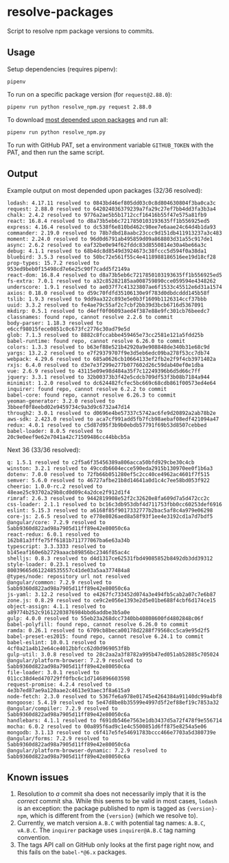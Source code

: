 # resolve-packages

Script to resolve npm package versions to commits.

## Usage

Setup dependencies (requires pipenv):

```
pipenv
```

To run on a specific package version (for `request@2.88.0`):

```
pipenv run python resolve_npm.py request 2.88.0
```

To download [most depended upon packages](https://www.npmjs.com/browse/depended) and run all:

```
pipenv run python resolve_npm.py
```

To run with GitHub PAT, set a environment variable `GITHUB_TOKEN` with the PAT, and then run the same script.

## Output

Example output on most depended upon packages (32/36 resolved):

```
lodash: 4.17.11 resolved to 0843bd46ef805dd03c0c8d804630804f3ba0ca3c
request: 2.88.0 resolved to 642024036379239a7fa29c27ef7bb4dd3fa3b3a4
chalk: 2.4.2 resolved to 9776a2ae5b5b1712ccf16416b55f47e575a81fb9
react: 16.8.4 resolved to d8a73b5eb6c7217850103193635ff1b556925ed5
express: 4.16.4 resolved to dc538f6e810bd462c98ee7e6aae24c64d4b1da93
commander: 2.19.0 resolved to 78b7dbd18aabc23ccc9d151db411913237a3c483
moment: 2.24.0 resolved to 96d0d6791ab495859d09a868803d31a55c917de1
async: 2.6.2 resolved to eaf32be0e94f62fddc83d8550814e30a4be66a3c
debug: 4.1.1 resolved to 68b4dc8d8549d3924673c38fccc5d594f0a38da1
bluebird: 3.5.3 resolved to 50bc72e561f55c4e4118988186516ee19d18cf28
prop-types: 15.7.2 resolved to 953ed9beb0f15498cd7e6e25c90f7cadd5f2149a
react-dom: 16.8.4 resolved to d8a73b5eb6c7217850103193635ff1b556925ed5
fs-extra: 7.0.1 resolved to a32c85282185aa008759890cce059594e4348262
underscore: 1.9.1 resolved to ae037f7c41323807ae6f1533c45512e6d31a1574
axios: 0.18.0 resolved to d59c70fdfd35106130e9f783d0dbdcddd145b58f
tslib: 1.9.3 resolved to 9dd9aa322c893e5e0b3f1609b1126314ccf37bbb
uuid: 3.3.2 resolved to fe4ae79c55af2c7cbf2bb39d3bcb6716d5367091
mkdirp: 0.5.1 resolved to d4eff0f06093aed4f387e88e9fc301cb76beedc7
classnames: found repo, cannot resolve 2.2.6 to commit
body-parser: 1.18.3 resolved to e6ccf98015fece0851c0c673fc2776c30ad79e5d
glob: 7.1.3 resolved to 8882c8fccabbe459465e73cc2581e121a5fdd25b
babel-runtime: found repo, cannot resolve 6.26.0 to commit
colors: 1.3.3 resolved to b63ef88e521b42920a9e908848de340b31e68c9d
yargs: 13.2.2 resolved to e7f29379707f9e3d5eb6edc09ba278f53cc7db74
webpack: 4.29.6 resolved to 685a0626cb10664133ef2fb2e2f9f4cb3971402a
rxjs: 6.4.0 resolved to d3e7e3f299e277b077602d26c59dab40ef0e1dba
vue: 2.6.9 resolved to 43115e09e98d484a35f7c12249396b6d5d66c7ff
jquery: 3.3.1 resolved to 32b00373b3f42e5cdcb709df53f3b08b7184a944
minimist: 1.2.0 resolved to dc624482fcfec5bc669c68cdb861f00573ed4e64
inquirer: found repo, cannot resolve 6.2.2 to commit
babel-core: found repo, cannot resolve 6.26.3 to commit
yeoman-generator: 3.2.0 resolved to 3bbeef0f8eebd02e9459734c9a3d9c6732a47d14
through2: 3.0.1 resolved to d0696e4be57337c5742ac6fe9d20892a2ab78b2e
aws-sdk: 2.423.0 resolved to aca7cf991add5fb7fcb98aebaf08edf421094a47
redux: 4.0.1 resolved to c5d87d95f3b9b0ebdb57791f69b53d8507cebbed
babel-loader: 8.0.5 resolved to 20c9e0eef9e62e7041a42c71509486cc44bbcb5a
```

Next 36 (33/36 resolved):

```
q: 1.5.1 resolved to c2f5a6f35456389a806acca50bfd929cbe30c4cb
winston: 3.2.1 resolved to 49ccdb6604ecce590eda2915b130970ee0f1b6a3
dotenv: 7.0.0 resolved to 72fb66b051280ef5c2cc40ce4962ac4601f7f515
semver: 5.6.0 resolved to 46727afbe21b8d14641a0d1c4c7ee58bd053f922
cheerio: 1.0.0-rc.2 resolved to 48eae25c93702a29b8cd0d09c4a2dce2f912d1f4
rimraf: 2.6.3 resolved to 9442819908e52f2c32620e8fa609d7a5d472cc2c
css-loader: 2.1.1 resolved to bc16c3db953dbf4d711753fbb0cc60253def6916
eslint: 5.15.3 resolved to a6168f85f9017332777b2bac5af8c4a979e06298
core-js: 2.6.5 resolved to e778e8026aed8a58f93f1ee4e3192cd1a7d7bdf5
@angular/core: 7.2.9 resolved to 5abb9360d822ad98a7905d11ff89e42e80050c6a
react-redux: 6.0.1 resolved to 162b81a3fffe75ff6181b711777067ba6e63a34b
typescript: 3.3.3333 resolved to b145eaf160e6b2729aaacb89856bc2346f85ac4c
shelljs: 0.8.3 resolved to d4d1317ce62531fbd49085852b8492db3dd39312
style-loader: 0.23.1 resolved to 80039665d612248535557c41de03a5aa377484a8
@types/node: repository url not resolved
@angular/common: 7.2.9 resolved to 5abb9360d822ad98a7905d11ff89e42e80050c6a
js-yaml: 3.12.2 resolved to e4267fc733452d074a3e494fb5cab2a07c7e6b87
zone.js: 0.8.29 resolved to ce9c2e056e1393e2d5e01be688f4cbf6d174ce15
object-assign: 4.1.1 resolved to a89774b252c91612203876984bbd6addbe3b5a0e
gulp: 4.0.0 resolved to 55eb23a268dcc7340bb40808600fd4802848c06f
babel-polyfill: found repo, cannot resolve 6.26.0 to commit
ramda: 0.26.1 resolved to 6709cb8beca00178d2288f79568cc5ca9e95d2f5
babel-preset-es2015: found repo, cannot resolve 6.24.1 to commit
babel-eslint: 10.0.1 resolved to 4cf0a21a4b12e64ce4012bbfcc62d0d969053f8b
gulp-util: 3.0.8 resolved to 28c2aa2a3f8782a995b47ed051ab52885c705024
@angular/platform-browser: 7.2.9 resolved to 5abb9360d822ad98a7905d11ff89e42e80050c6a
file-loader: 3.0.1 resolved to 011cc38d4ed470729ff0fbc6c1d7146896603598
request-promise: 4.2.4 resolved to 4e3b7ed87ae9a120aae2c4613e93aec3f8a615a9
node-fetch: 2.3.0 resolved to 5367fe6a978e01745e4264384a91140dc99a4bf8
mongoose: 5.4.19 resolved to 5e47d8be8b35599e4997d5f2ef88ef19c7853a32
@angular/compiler: 7.2.9 resolved to 5abb9360d822ad98a7905d11ff89e42e80050c6a
handlebars: 4.1.1 resolved to f691db546e7563e1db3437d5a72f478f9e556714
mocha: 6.0.2 resolved to 00a895f6ad9c1e4c5500851d6ff875e8254a5e06
mongodb: 3.1.13 resolved to c6f417e5fe54691783bccc466e7703a5d380739e
@angular/forms: 7.2.9 resolved to 5abb9360d822ad98a7905d11ff89e42e80050c6a
@angular/platform-browser-dynamic: 7.2.9 resolved to 5abb9360d822ad98a7905d11ff89e42e80050c6a
```

## Known issues

1. Resolution to _a_ commit sha does not necessarily imply that it is the _correct_ commit sha. While this seems to be valid in most cases, `lodash` is an exception: the package published to npm is tagged as `{version}-npm`, which is different from the `{version}` (which we resolve to).
2. Currently, we match version `A.B.C` with potential tag names: `A.B.C`, `vA.B.C`. The `inquirer` package uses `inquirer@A.B.C` tag naming convention.
3. The tags API call on GitHub only looks at the first page right now, and this fails on the `babel-*@6.x` packages.

